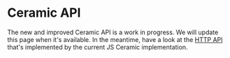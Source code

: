 # **Ceramic API**

The new and improved Ceramic API is a work in progress. We will update this page when it's available. In the meantime, have a look at the [HTTP API](../build/http/api.md) that's implemented by the current JS Ceramic implementation.

    

